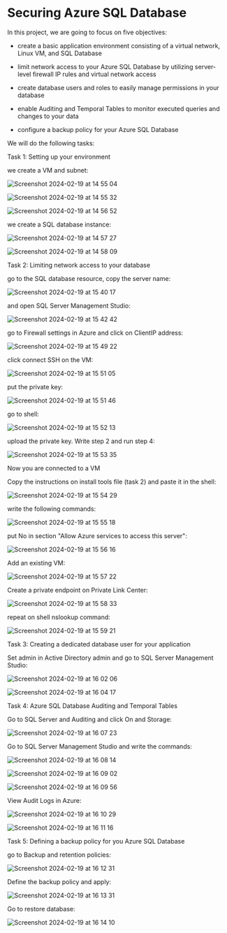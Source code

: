 # Securing Azure SQL Database

In this project, we are going to focus on five objectives:

- create a basic application environment consisting of a virtual network, Linux VM, and SQL Database

- limit network access to your Azure SQL Database by utilizing server-level firewall IP rules and virtual network access

- create database users and roles to easily manage permissions in your database

- enable Auditing and Temporal Tables to monitor executed queries and changes to your data

- configure a backup policy for your Azure SQL Database

We will do the following tasks:

Task 1: Setting up your environment

we create a VM and subnet:

![Screenshot 2024-02-19 at 14 55 04](https://github.com/redjules/Securing-Azure-SQL-Database/assets/106017493/ac0f844c-4abd-4c5b-bdd8-6602c90345e2)

![Screenshot 2024-02-19 at 14 55 32](https://github.com/redjules/Securing-Azure-SQL-Database/assets/106017493/4fbbe987-91d8-4819-8c2f-d4f79095bfee)

![Screenshot 2024-02-19 at 14 56 52](https://github.com/redjules/Securing-Azure-SQL-Database/assets/106017493/ac4262bf-a297-4831-b71c-0b55eb3a9c69)


we create a SQL database instance:

![Screenshot 2024-02-19 at 14 57 27](https://github.com/redjules/Securing-Azure-SQL-Database/assets/106017493/25179ef6-ef7d-4bee-ae7d-869ed38d08f6)

![Screenshot 2024-02-19 at 14 58 09](https://github.com/redjules/Securing-Azure-SQL-Database/assets/106017493/7dd5e3a5-1441-4d08-931f-0961fbaa6f5e)


Task 2: Limiting network access to your database

go to the SQL database resource, copy the server name:

![Screenshot 2024-02-19 at 15 40 17](https://github.com/redjules/Securing-Azure-SQL-Database/assets/106017493/997d7e80-85b0-4eb0-8fa8-4f52705284a4)

and open SQL Server Management Studio:

![Screenshot 2024-02-19 at 15 42 42](https://github.com/redjules/Securing-Azure-SQL-Database/assets/106017493/ca4281ef-97a9-4126-96b2-27dc3969b060)

go to Firewall settings in Azure and click on ClientIP address:

![Screenshot 2024-02-19 at 15 49 22](https://github.com/redjules/Securing-Azure-SQL-Database/assets/106017493/d2b830cb-ec5f-4228-a4d1-1a99217b438f)

click connect SSH on the VM:

![Screenshot 2024-02-19 at 15 51 05](https://github.com/redjules/Securing-Azure-SQL-Database/assets/106017493/091309bc-5c3e-4e67-8c55-234851ec6fc1)

put the private key:

![Screenshot 2024-02-19 at 15 51 46](https://github.com/redjules/Securing-Azure-SQL-Database/assets/106017493/b7ecda4f-a8f8-4b80-b584-a3de07816d47)

go to shell:

![Screenshot 2024-02-19 at 15 52 13](https://github.com/redjules/Securing-Azure-SQL-Database/assets/106017493/56b3ab0e-2735-492a-88aa-483503b4bf38)

upload the private key. Write step 2 and run step 4:

![Screenshot 2024-02-19 at 15 53 35](https://github.com/redjules/Securing-Azure-SQL-Database/assets/106017493/16d44510-7c5a-4f66-a4ec-8fe002f86c20)

Now you are connected to a VM

Copy the instructions on install tools file (task 2) and paste it in the shell:

![Screenshot 2024-02-19 at 15 54 29](https://github.com/redjules/Securing-Azure-SQL-Database/assets/106017493/e1c43eac-b1e3-46e7-9276-33fca65543b5)

write the following commands:

![Screenshot 2024-02-19 at 15 55 18](https://github.com/redjules/Securing-Azure-SQL-Database/assets/106017493/0e9ed8ab-7eef-4fa9-8d65-bad230be2b06)

put No in section "Allow Azure services to access this server":

![Screenshot 2024-02-19 at 15 56 16](https://github.com/redjules/Securing-Azure-SQL-Database/assets/106017493/9841eb27-c21c-403d-9f5f-fd8685d53f1d)

Add an existing VM:

![Screenshot 2024-02-19 at 15 57 22](https://github.com/redjules/Securing-Azure-SQL-Database/assets/106017493/8b38159d-1dbf-4f9a-a4af-d3959b7ae161)

Create a private endpoint on Private Link Center:

![Screenshot 2024-02-19 at 15 58 33](https://github.com/redjules/Securing-Azure-SQL-Database/assets/106017493/cdc2fac2-a8a2-416d-8e41-d1c5f47141e1)

repeat on shell nslookup command:

![Screenshot 2024-02-19 at 15 59 21](https://github.com/redjules/Securing-Azure-SQL-Database/assets/106017493/0899bd32-4e50-4fcf-b7ab-b015c0536e63)

Task 3: Creating a dedicated database user for your application

Set admin in Active Directory admin and go to SQL Server Management Studio:

![Screenshot 2024-02-19 at 16 02 06](https://github.com/redjules/Securing-Azure-SQL-Database/assets/106017493/0ff35c17-3f4f-4daf-85ec-a68639def77c)

![Screenshot 2024-02-19 at 16 04 17](https://github.com/redjules/Securing-Azure-SQL-Database/assets/106017493/67fe3943-c30c-4d80-a370-f75ff7da6531)

Task 4: Azure SQL Database Auditing and Temporal Tables

Go to SQL Server and Auditing and click On and Storage:

![Screenshot 2024-02-19 at 16 07 23](https://github.com/redjules/Securing-Azure-SQL-Database/assets/106017493/9edae5ad-b1eb-48a6-868c-676bbc405bf4)

Go to SQL Server Management Studio and write the commands:

![Screenshot 2024-02-19 at 16 08 14](https://github.com/redjules/Securing-Azure-SQL-Database/assets/106017493/5eb216b0-7833-4461-b39e-fc74461588a5)

![Screenshot 2024-02-19 at 16 09 02](https://github.com/redjules/Securing-Azure-SQL-Database/assets/106017493/caee841a-0aa3-45fb-b63d-c2ad4fe6e790)


![Screenshot 2024-02-19 at 16 09 56](https://github.com/redjules/Securing-Azure-SQL-Database/assets/106017493/773488f9-d040-43d3-9301-74c4e1e78a54)

View Audit Logs in Azure:

![Screenshot 2024-02-19 at 16 10 29](https://github.com/redjules/Securing-Azure-SQL-Database/assets/106017493/9b4db12d-1e89-4934-8ef0-9091c2319d16)

![Screenshot 2024-02-19 at 16 11 16](https://github.com/redjules/Securing-Azure-SQL-Database/assets/106017493/ff8c3d6d-0b38-44ce-82a6-72178a326a58)

Task 5: Defining a backup policy for you Azure SQL Database

go to Backup and retention policies:

![Screenshot 2024-02-19 at 16 12 31](https://github.com/redjules/Securing-Azure-SQL-Database/assets/106017493/2f8f178f-e792-4bd8-ba4b-9330c638e8fc)

Define the backup policy and apply:

![Screenshot 2024-02-19 at 16 13 31](https://github.com/redjules/Securing-Azure-SQL-Database/assets/106017493/62078fb3-ffd3-4675-9487-3c224300f639)

Go to restore database:

![Screenshot 2024-02-19 at 16 14 10](https://github.com/redjules/Securing-Azure-SQL-Database/assets/106017493/435b8980-923e-42af-9ef4-30591edf43d8)



